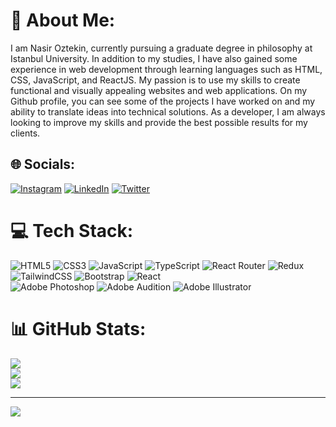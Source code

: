# 💫 About Me:
I am Nasir Oztekin, currently pursuing a graduate degree in philosophy at Istanbul University. In addition to my studies, I have also gained some experience in web development through learning languages such as HTML, CSS, JavaScript, and ReactJS. My passion is to use my skills to create functional and visually appealing websites and web applications. On my Github profile, you can see some of the projects I have worked on and my ability to translate ideas into technical solutions. As a developer, I am always looking to improve my skills and provide the best possible results for my clients.


## 🌐 Socials:
[![Instagram](https://img.shields.io/badge/Instagram-%23E4405F.svg?logo=Instagram&logoColor=white)](https://instagram.com/nasir.oztekin) [![LinkedIn](https://img.shields.io/badge/LinkedIn-%230077B5.svg?logo=linkedin&logoColor=white)](https://linkedin.com/in/nasiroztekin) [![Twitter](https://img.shields.io/badge/Twitter-%231DA1F2.svg?logo=Twitter&logoColor=white)](https://twitter.com/nasiroztekin) 

# 💻 Tech Stack:
![HTML5](https://img.shields.io/badge/html5-%23E34F26.svg?style=plastic&logo=html5&logoColor=white) ![CSS3](https://img.shields.io/badge/css3-%231572B6.svg?style=plastic&logo=css3&logoColor=white) ![JavaScript](https://img.shields.io/badge/javascript-%23323330.svg?style=plastic&logo=javascript&logoColor=%23F7DF1E) ![TypeScript](https://img.shields.io/badge/typescript-%23007ACC.svg?style=plastic&logo=typescript&logoColor=white) ![React Router](https://img.shields.io/badge/React_Router-CA4245?style=plastic&logo=react-router&logoColor=white) ![Redux](https://img.shields.io/badge/redux-%23593d88.svg?style=plastic&logo=redux&logoColor=white) ![TailwindCSS](https://img.shields.io/badge/tailwindcss-%2338B2AC.svg?style=plastic&logo=tailwind-css&logoColor=white) ![Bootstrap](https://img.shields.io/badge/bootstrap-%23563D7C.svg?style=plastic&logo=bootstrap&logoColor=white) ![React](https://img.shields.io/badge/react-%2320232a.svg?style=plastic&logo=react&logoColor=%2361DAFB) 
<br>
![Adobe Photoshop](https://img.shields.io/badge/adobephotoshop-%2331A8FF.svg?style=plastic&logo=adobephotoshop&logoColor=white) ![Adobe Audition](https://img.shields.io/badge/Adobe%20Audition-9999FF.svg?style=plastic&logo=Adobe%20Audition&logoColor=white) ![Adobe Illustrator](https://img.shields.io/badge/adobeillustrator-%23FF9A00.svg?style=plastic&logo=adobeillustrator&logoColor=white)
# 📊 GitHub Stats:
![](https://github-readme-stats.vercel.app/api?username=nsrztkn&theme=react&hide_border=false&include_all_commits=false&count_private=true)<br/>
![](https://github-readme-streak-stats.herokuapp.com/?user=nsrztkn&theme=react&hide_border=false)<br/>
![](https://github-readme-stats.vercel.app/api/top-langs/?username=nsrztkn&theme=react&hide_border=false&include_all_commits=false&count_private=true&layout=compact)

---
[![](https://visitcount.itsvg.in/api?id=nsrztkn&icon=2&color=0)](https://visitcount.itsvg.in)

